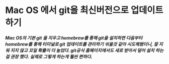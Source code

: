 Mac OS 에서 git을 최신버전으로 업데이트 하기
========================================
##### Mac OS의 기본 git 을 지우고 homebrew를 통해 git을 설치하면 다음부터 homebrew를 통해 터미널로 git 업데이트를 관리하기 쉬울것 같아 시도해봤더니, 잘 지워 지지 않고 꼬일 확률이 더 높았다. git공식 홈페이지에서도 새로 받아서 덮어 설치 하는걸 권장 했다. 실제로 그렇게 하는게 훨씬 편하다. 